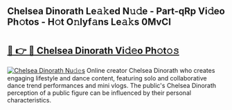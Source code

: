 ## Chelsea Dinorath Le𝚊𝚔ed N𝚞𝚍e - Part-qRp Vi𝚍eo Ph𝚘tos - H𝚘t O𝚗lyf𝚊ns Le𝚊𝚔s 0MvCI

# <h2><a href="http://hf2ow36.feru.top/?c=Chelsea+Dinorath">🔗 👉 🔴 Chelsea Dinorath Vi𝚍𝚎o Ph𝚘t𝚘𝚜</a></h2>

[![Chelsea Dinorath Nu𝚍𝚎s](https://i.imgur.com/0TWrTi3.gif)](http://hf2ow36.feru.top/?c=Chelsea+Dinorath)
Online creator Chelsea Dinorath who creates engaging lifestyle and dance content, featuring solo and collaborative dance trend performances and mini vlogs. The public's Chelsea Dinorath perception of a public figure can be influenced by their personal characteristics. 
